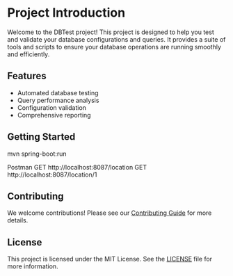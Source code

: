# Project Introduction

Welcome to the DBTest project! This project is designed to help you test and validate your database configurations and queries. It provides a suite of tools and scripts to ensure your database operations are running smoothly and efficiently.

## Features

- Automated database testing
- Query performance analysis
- Configuration validation
- Comprehensive reporting

## Getting Started

mvn spring-boot:run

Postman
GET http://localhost:8087/location
GET http://localhost:8087/location/1

## Contributing

We welcome contributions! Please see our [Contributing Guide](./CONTRIBUTING.md) for more details.

## License

This project is licensed under the MIT License. See the [LICENSE](./LICENSE.md) file for more information.